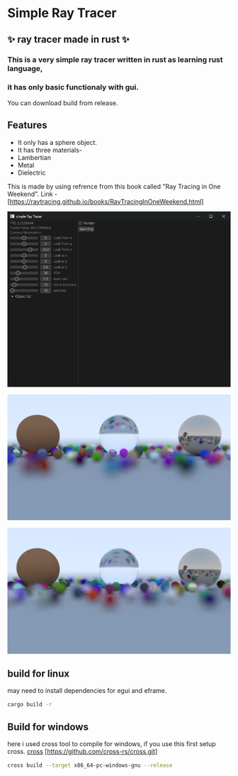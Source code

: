 # Simple Ray Tracer
## ✨ ray tracer made in rust ✨


### This is a very simple ray tracer written in rust as learning rust language,
### it has only basic functionaly with gui.

You can download build from release.

## Features

- It only has a sphere object.
- It has three materials-
- Lambertian 
- Metal
- Dielectric

This is made by using refrence from this book called "Ray Tracing in One Weekend".
Link - [https://raytracing.github.io/books/RayTracingInOneWeekend.html]

![Gui](imgs/gui.png)

![Render 1](imgs/image.png)

![Render 2](imgs/image2.png)



## build for linux

may need to install dependencies for egui and eframe.

```sh
cargo build -r
```

## Build for windows
here i used cross tool to compile for windows, if you use this first setup cross.
[cross](https://github.com/cross-rs/cross.git)
[https://github.com/cross-rs/cross.git]
```sh
cross build --target x86_64-pc-windows-gnu --release
```





